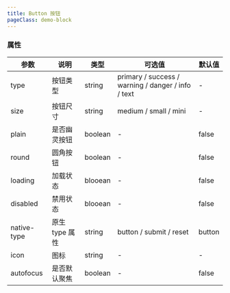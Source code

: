 ```yaml
---
title: Button 按钮
pageClass: demo-block
---
```


<script>
  export default {
    data() {
      return {
        loading: false,
        modules: [
          {
            key: "basic",
            title: "基础用法",
            source: `<ml-button>默认</ml-button>
            <ml-button type="primary">主要</ml-button>
            <ml-button type="success">成功</ml-button>
            <ml-button type="warning">警告</ml-button>
            <ml-button type="danger">危险</ml-button>
            <ml-button type="info">提示</ml-button>
            <ml-button type="text">文字</ml-button>`
          },
          {
            key: "plain",
            title: "幽灵按钮",
            source: `<ml-button plain>默认</ml-button>
            <ml-button type="primary" plain>主要</ml-button>
            <ml-button type="success" plain>成功</ml-button>
            <ml-button type="warning" plain>警告</ml-button>
            <ml-button type="danger" plain>危险</ml-button>
            <ml-button type="info" plain>提示</ml-button>`
          },
          {
            key: "round",
            title: "圆角按钮",
            source: ` <ml-button round>默认</ml-button>
            <ml-button type="primary" round>主要</ml-button>
            <ml-button type="success" round>成功</ml-button>
            <ml-button type="warning" round>警告</ml-button>
            <ml-button type="danger" round>危险</ml-button>
            <ml-button type="info" round>提示</ml-button>`
          },
          {
            key: "disabled",
            title: "禁用按钮",
            tips: "你可以使用 <code>disabled</code> 属性来定义按钮是否可用，它接受一个 <code>Boolean</code> 值。",
            source: `<ml-button disabled>默认</ml-button>
            <ml-button type="primary" disabled>主要</ml-button>
            <ml-button type="success" disabled>成功</ml-button>
            <ml-button type="warning" disabled>警告</ml-button>
            <ml-button type="danger" disabled>危险</ml-button>
            <ml-button type="info" disabled>提示</ml-button>`
          },
          {
            key: "icon",
            title: "图标按钮",
            tips: "设置 <code>icon</code> 属性即可,没有文字的圆角图标按钮显示为圆形",
            source: `<ml-button icon="ml-icon-share">默认</ml-button>
            <ml-button type="warning" icon="ml-icon-delete" round>圆角</ml-button>
            <ml-button type="primary" icon="ml-icon-favorite"></ml-button>
            <ml-button type="success" icon="ml-icon-module" round></ml-button>`
          },
          {
            key: "size",
            title: "不同尺寸",
            tips: "额外的尺寸：<code>medium</code>、<code>small</code>、<code>mini</code>，通过设置size属性来配置它们。",
            source: ` <ml-button type="primary">默认</ml-button>
            <ml-button type="primary" size="medium">中等</ml-button>
            <ml-button type="primary" size="small">小型</ml-button>
            <ml-button type="primary" size="mini">超小</ml-button>`
          },
          {
            key: "group",
            title: "按钮组",
            source: `<ml-button-group>
              <ml-button type="primary" icon="ml-icon-arrow-left">上一页</ml-button>
              <ml-button type="primary">
                <span>下一页</span>
                <i class="ml-icon-arrow-right"></i>
              </ml-button>
            </ml-button-group>
            <ml-button-group>
              <ml-button type="primary" icon="ml-icon-share"></ml-button>
              <ml-button type="primary" icon="ml-icon-delete"></ml-button>
              <ml-button type="primary" icon="ml-icon-favorite"></ml-button>
            </ml-button-group>`
          },
          {
            key: "loading",
            title: "加载中...",
            source: ` <ml-button 
            type="primary" 
            icon="ml-icon-icon_work_fill" 
            :loading="loading" 
            @click="handleClick">点我试试</ml-button>
            <ml-button type="primary" loading>圆角</ml-button>`
          }
        ]
      };
    },
    methods: {
      handleClick() {
        this.loading = true;
      }
    }
  };
</script>

<block title="Button 按钮" desc="常用的操作按钮。" :modules="modules">
  <template slot="basic">
    <ml-button>默认</ml-button>
    <ml-button type="primary">主要</ml-button>
    <ml-button type="success">成功</ml-button>
    <ml-button type="warning">警告</ml-button>
    <ml-button type="danger">危险</ml-button>
    <ml-button type="info">提示</ml-button>
    <ml-button type="text">文字</ml-button>
  </template>
  <template slot="plain">
    <ml-button plain>默认</ml-button>
    <ml-button type="primary" plain>主要</ml-button>
    <ml-button type="success" plain>成功</ml-button>
    <ml-button type="warning" plain>警告</ml-button>
    <ml-button type="danger" plain>危险</ml-button>
    <ml-button type="info" plain>提示</ml-button>
  </template>
  <template slot="round">
    <ml-button round>默认</ml-button>
    <ml-button type="primary" round>主要</ml-button>
    <ml-button type="success" round>成功</ml-button>
    <ml-button type="warning" round>警告</ml-button>
    <ml-button type="danger" round>危险</ml-button>
    <ml-button type="info" round>提示</ml-button>
  </template>
  <template slot="disabled">
    <ml-button disabled>默认</ml-button>
    <ml-button type="primary" disabled>主要</ml-button>
    <ml-button type="success" disabled>成功</ml-button>
    <ml-button type="warning" disabled>警告</ml-button>
    <ml-button type="danger" disabled>危险</ml-button>
    <ml-button type="info" disabled>提示</ml-button>
  </template>
  <template slot="icon">
    <ml-button icon="ml-icon-share">默认</ml-button>
    <ml-button type="warning" icon="ml-icon-delete" round>圆角</ml-button>
    <ml-button type="primary" icon="ml-icon-favorite"></ml-button>
    <ml-button type="success" icon="ml-icon-module" round></ml-button>
  </template>
  <template slot="size">
    <ml-button type="primary">默认</ml-button>
    <ml-button type="primary" size="medium">中等</ml-button>
    <ml-button type="primary" size="small">小型</ml-button>
    <ml-button type="primary" size="mini">超小</ml-button>
  </template>
  <template slot="group">
    <ml-button-group>
      <ml-button type="primary" icon="ml-icon-arrow-left">上一页</ml-button>
      <ml-button type="primary">
        <span>下一页</span>
        <i class="ml-icon-arrow-right"></i>
      </ml-button>
    </ml-button-group>
    <ml-button-group>
      <ml-button type="primary" icon="ml-icon-share"></ml-button>
      <ml-button type="primary" icon="ml-icon-delete"></ml-button>
      <ml-button type="primary" icon="ml-icon-favorite"></ml-button>
    </ml-button-group>
  </template>
  <template slot="loading">
    <ml-button type="primary" icon="ml-icon-icon_work_fill" :loading="loading" @click="handleClick">点我试试</ml-button>
    <ml-button type="primary" loading>圆角</ml-button>
  </template>
</block>

### 属性

| 参数 | 说明 | 类型 | 可选值 | 默认值 |
| ----------- | -------------- | ------- | -------------------------------------------------- | ------ |
| type | 按钮类型 | string | primary / success / warning / danger / info / text | - |
| size | 按钮尺寸 | string | medium / small / mini | - |
| plain | 是否幽灵按钮 | boolean | - | false |
| round | 圆角按钮 | boolean | - | false |
| loading | 加载状态 | blooean | - | false |
| disabled | 禁用状态 | blooean | - | false |
| native-type | 原生 type 属性 | string | button / submit / reset | button |
| icon | 图标 | string | - | - |
| autofocus | 是否默认聚焦 | boolean | - | false |
